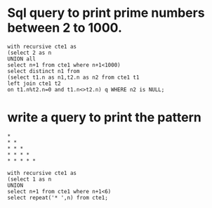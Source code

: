 # Sql query to print prime numbers between 2 to 1000.
```
with recursive cte1 as
(select 2 as n
UNION all
select n+1 from cte1 where n+1<1000)
select distinct n1 from
(select t1.n as n1,t2.n as n2 from cte1 t1
left join cte1 t2
on t1.n%t2.n=0 and t1.n<>t2.n) q WHERE n2 is NULL;
```

# write a query to print the pattern
```
*
* *
* * *
* * * *
* * * * *
```

```
with recursive cte1 as
(select 1 as n
UNION
select n+1 from cte1 where n+1<6)
select repeat('* ',n) from cte1;
```
